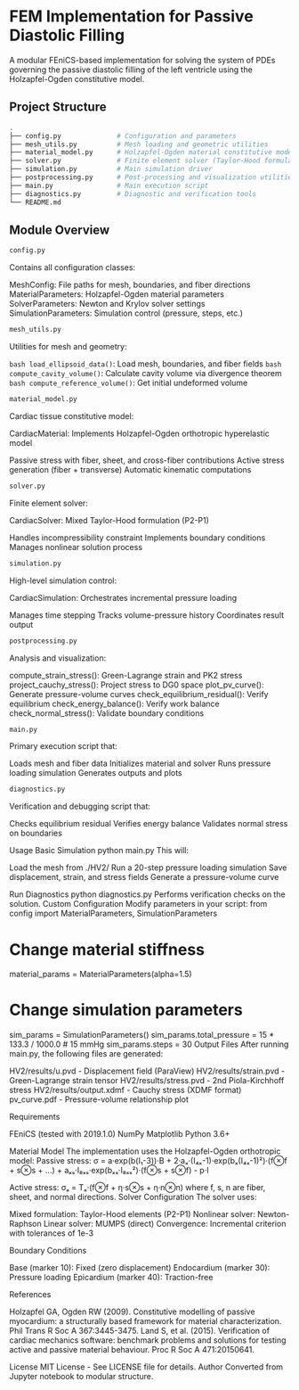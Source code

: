 # FEM Implementation for Passive Diastolic Filling
A modular FEniCS-based implementation for solving the system of PDEs governing the passive diastolic filling of the left ventricle using the Holzapfel-Ogden constitutive model.
## Project Structure

```bash
.
├── config.py              # Configuration and parameters
├── mesh_utils.py          # Mesh loading and geometric utilities
├── material_model.py      # Holzapfel-Ogden material constitutive model
├── solver.py              # Finite element solver (Taylor-Hood formulation)
├── simulation.py          # Main simulation driver
├── postprocessing.py      # Post-processing and visualization utilities
├── main.py                # Main execution script
├── diagnostics.py         # Diagnostic and verification tools
└── README.md              
```

## Module Overview
```bash 
config.py
```
Contains all configuration classes:

MeshConfig: File paths for mesh, boundaries, and fiber directions
MaterialParameters: Holzapfel-Ogden material parameters
SolverParameters: Newton and Krylov solver settings
SimulationParameters: Simulation control (pressure, steps, etc.)
```bash
mesh_utils.py
```
Utilities for mesh and geometry:

```bash load_ellipsoid_data()```: Load mesh, boundaries, and fiber fields
```bash compute_cavity_volume()```: Calculate cavity volume via divergence theorem
```bash compute_reference_volume()```: Get initial undeformed volume
```bash
material_model.py
```
Cardiac tissue constitutive model:

CardiacMaterial: Implements Holzapfel-Ogden orthotropic hyperelastic model

Passive stress with fiber, sheet, and cross-fiber contributions
Active stress generation (fiber + transverse)
Automatic kinematic computations


```bash
solver.py
```
Finite element solver:

CardiacSolver: Mixed Taylor-Hood formulation (P2-P1)

Handles incompressibility constraint
Implements boundary conditions
Manages nonlinear solution process


```bash
simulation.py
```
High-level simulation control:

CardiacSimulation: Orchestrates incremental pressure loading

Manages time stepping
Tracks volume-pressure history
Coordinates result output


```bash
postprocessing.py
```
Analysis and visualization:

compute_strain_stress(): Green-Lagrange strain and PK2 stress
project_cauchy_stress(): Project stress to DG0 space
plot_pv_curve(): Generate pressure-volume curves
check_equilibrium_residual(): Verify equilibrium
check_energy_balance(): Verify work balance
check_normal_stress(): Validate boundary conditions


```bash
main.py
```
Primary execution script that:

Loads mesh and fiber data
Initializes material and solver
Runs pressure loading simulation
Generates outputs and plots


```bash
diagnostics.py
```
Verification and debugging script that:

Checks equilibrium residual
Verifies energy balance
Validates normal stress on boundaries

Usage
Basic Simulation
python main.py
This will:

Load the mesh from ./HV2/
Run a 20-step pressure loading simulation
Save displacement, strain, and stress fields
Generate a pressure-volume curve

Run Diagnostics
python diagnostics.py
Performs verification checks on the solution.
Custom Configuration
Modify parameters in your script:
from config import MaterialParameters, SimulationParameters

# Change material stiffness
material_params = MaterialParameters(alpha=1.5)

# Change simulation parameters
sim_params = SimulationParameters()
sim_params.total_pressure = 15 * 133.3 / 1000.0  # 15 mmHg
sim_params.steps = 30
Output Files
After running main.py, the following files are generated:

HV2/results/u.pvd - Displacement field (ParaView)
HV2/results/strain.pvd - Green-Lagrange strain tensor
HV2/results/stress.pvd - 2nd Piola-Kirchhoff stress
HV2/results/output.xdmf - Cauchy stress (XDMF format)
pv_curve.pdf - Pressure-volume relationship plot

Requirements

FEniCS (tested with 2019.1.0)
NumPy
Matplotlib
Python 3.6+

Material Model
The implementation uses the Holzapfel-Ogden orthotropic model:
Passive stress:
σ = a·exp(b(I₁-3))·B 
    + 2·aₓ·(I₄ₓ-1)·exp(bₓ(I₄ₓ-1)²)·(f⊗f + s⊗s + ...)
    + aₓₛ·I₈ₓₛ·exp(bₓₛ·I₈ₓₛ²)·(f⊗s + s⊗f)
    - p·I

Active stress:
σₐ = Tₐ·(f⊗f + η·s⊗s + η·n⊗n)
where f, s, n are fiber, sheet, and normal directions.
Solver Configuration
The solver uses:

Mixed formulation: Taylor-Hood elements (P2-P1)
Nonlinear solver: Newton-Raphson
Linear solver: MUMPS (direct)
Convergence: Incremental criterion with tolerances of 1e-3

Boundary Conditions

Base (marker 10): Fixed (zero displacement)
Endocardium (marker 30): Pressure loading
Epicardium (marker 40): Traction-free

References

Holzapfel GA, Ogden RW (2009). Constitutive modelling of passive myocardium: a structurally based framework for material characterization. Phil Trans R Soc A 367:3445-3475.
Land S, et al. (2015). Verification of cardiac mechanics software: benchmark problems and solutions for testing active and passive material behaviour. Proc R Soc A 471:20150641.

License
MIT License - See LICENSE file for details.
Author
Converted from Jupyter notebook to modular structure.
